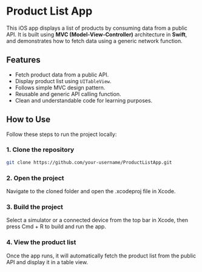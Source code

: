 # Product List App
This iOS app displays a list of products by consuming data from a public API. It is built using **MVC (Model-View-Controller)** architecture in **Swift**, and demonstrates how to fetch data using a generic network function.

## Features
- Fetch product data from a public API.
- Display product list using `UITableView`.
- Follows simple MVC design pattern.
- Reusable and generic API calling function.
- Clean and understandable code for learning purposes.

## How to Use

Follow these steps to run the project locally:

### 1. Clone the repository

```bash
git clone https://github.com/your-username/ProductListApp.git
```

### 2. Open the project
Navigate to the cloned folder and open the .xcodeproj file in Xcode.

### 3. Build the project
Select a simulator or a connected device from the top bar in Xcode, then press Cmd + R to build and run the app.

### 4. View the product list
Once the app runs, it will automatically fetch the product list from the public API and display it in a table view.
